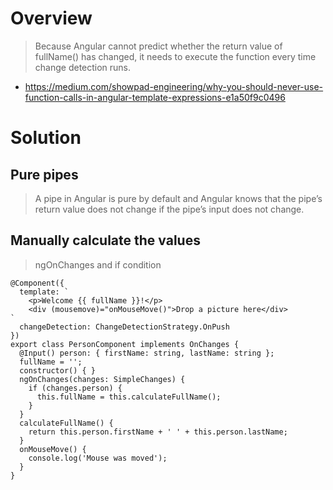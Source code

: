 # Overview
> Because Angular cannot predict whether the return value of fullName() has changed, it needs to execute the function every time change detection runs.
- https://medium.com/showpad-engineering/why-you-should-never-use-function-calls-in-angular-template-expressions-e1a50f9c0496

# Solution
## Pure pipes
> A pipe in Angular is pure by default and Angular knows that the pipe’s return value does not change if the pipe’s input does not change.

## Manually calculate the values
> ngOnChanges and if condition

```
@Component({
  template: `
    <p>Welcome {{ fullName }}!</p>
    <div (mousemove)="onMouseMove()">Drop a picture here</div>
`
  changeDetection: ChangeDetectionStrategy.OnPush
})
export class PersonComponent implements OnChanges {
  @Input() person: { firstName: string, lastName: string };
  fullName = '';
  constructor() { }
  ngOnChanges(changes: SimpleChanges) {
    if (changes.person) {
      this.fullName = this.calculateFullName();
    }
  }
  calculateFullName() {  
    return this.person.firstName + ' ' + this.person.lastName;
  }
  onMouseMove() {
    console.log('Mouse was moved');
  }
}
```
